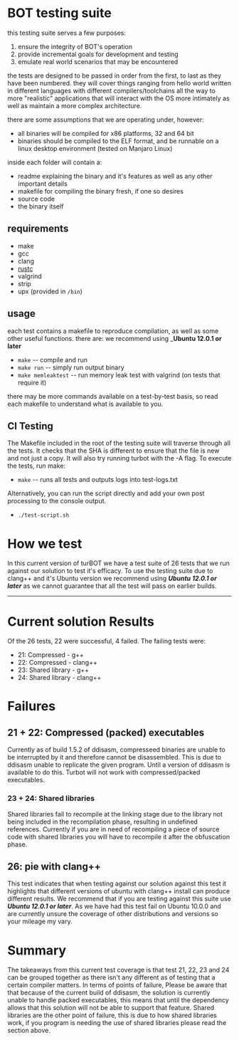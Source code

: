 # BOT testing suite

this testing suite serves a few purposes:

1. ensure the integrity of BOT's operation
2. provide incremental goals for development and testing
3. emulate real world scenarios that may be encountered

the tests are designed to be passed in order from the first, to last as they have been numbered. they will cover things ranging from hello world written in different languages with different compilers/toolchains all the way to more "realistic" applications that will interact with the OS more intimately as well as maintain a more complex architecture.

there are some assumptions that we are operating under, however:

- all binaries will be compiled for x86 platforms, 32 and 64 bit
- binaries should be compiled to the ELF format, and be runnable on a linux desktop environment (tested on Manjaro Linux)

inside each folder will contain a:

- readme explaining the binary and it's features as well as any other important details
- makefile for compiling the binary fresh, if one so desires
- source code
- the binary itself

## requirements
- make
- gcc
- clang
- [rustc](https://www.rust-lang.org/tools/install)
- valgrind
- strip
- upx (provided in `/bin`)

## usage
each test contains a makefile to reproduce compilation, as well as some other useful functions. there are:
we recommend using _**Ubuntu 12.0.1 or later**
- `make` -- compile and run
- `make run` -- simply run output binary
- `make memleaktest` -- run memory leak test with valgrind (on tests that require it)

there may be more commands available on a test-by-test basis, so read each makefile to understand what is available to you.

## CI Testing
The Makefile included in the root of the testing suite will traverse through all the tests. It checks that the SHA is different to ensure that the file is new and not just a copy. It will also try running turbot with the -A flag. To execute the tests, run make:

- `make` -- runs all tests and outputs logs into test-logs.txt

Alternatively, you can run the script directly and add your own post processing to the console output.

- `./test-script.sh`

# How we test
In this current version of turBOT we have a test suite of 26 tests that we run against our solution to test it's efficacy. To use the testing suite due to clang++ and it's Ubuntu version we recommend using _**Ubuntu 12.0.1 or later**_ as we cannot guarantee that all the test will pass on earlier builds.

***

# Current solution Results
Of the 26 tests, 22 were successful, 4 failed.
The failing tests were:
- 21: Compressed - g++
- 22: Compressed - clang++
- 23: Shared library - g++
- 24: Shared library - clang++

# Failures

## 21 + 22: Compressed (packed) executables
Currently as of build 1.5.2 of ddisasm, compresseed binaries are unable to be interrupted by it and therefore cannot be disassembled. This is due to ddisasm unable to replicate the given program. Until a version of ddisasm is available to do this. Turbot will not work with compressed/packed executables.

### 23 + 24: Shared libraries
Shared libraries fail to recompile at the linking stage due to the library not being included in the recompilation phase, resulting in undefined references. Currently if you are in need of recompiling a piece of source code with shared libraries you will have to recompile it after the obfuscation phase.

## 26: pie with clang++
This test indicates that when testing against our solution against this test it highlights that different versions of ubuntu with clang++ install can produce different results. We recommend that if you are testing against this suite use _**Ubuntu 12.0.1 or later**_. As we have had this test fail on Ubuntu 10.0.0 and are currently unsure the coverage of other distributions and versions so your mileage my vary.

# Summary
The takeaways from this current test coverage is that test 21, 22, 23 and 24 can be grouped together as there isn't any different as of testing that a certain compiler matters.
In terms of points of failure, Please be aware that that because of the current build of ddisasm, the solution is currently unable to handle packed executables, this means that until the dependency allows that this solution will not be able to support that feature. 
Shared libraries are the other point of failure, this is due to how shared libraries work, if you program is needing the use of shared libraries please read the section above.
